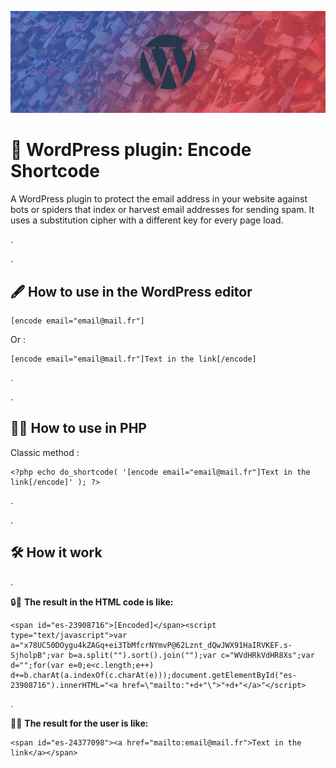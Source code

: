 ![WordPress plugin: Encode Shortcode](https://raw.githubusercontent.com/julien-jacob/encode-shortcode/master/assets/banner-772x250.jpg)

# 💌 WordPress plugin: Encode Shortcode

A WordPress plugin to protect the email address in your website against bots or spiders that index or harvest email addresses for sending spam. It uses a substitution cipher with a different key for every page load.

.

.

## 🖋️ How to use in the WordPress editor

    [encode email="email@mail.fr"]

Or :

    [encode email="email@mail.fr"]Text in the link[/encode]

.

.

## 👩‍💻 How to use in PHP

Classic method :

    <?php echo do_shortcode( '[encode email="email@mail.fr"]Text in the link[/encode]' ); ?>

.

.

## 🛠️ How it work

.

🔒📨 **The result in the HTML code is like:**

    <span id="es-23908716">[Encoded]</span><script type="text/javascript">var a="x78UC50DOygu4kZAGq+ei3TbMfcrNYmvP@62Lznt_dQwJWX91HaIRVKEF.s-SjholpB";var b=a.split("").sort().join("");var c="WVdHRkVdHR8Xs";var d="";for(var e=0;e<c.length;e++)	d+=b.charAt(a.indexOf(c.charAt(e)));document.getElementById("es-23908716").innerHTML="<a href=\"mailto:"+d+"\">"+d+"</a>"</script>

.

🔑💌 **The result for the user is like:**

    <span id="es-24377098"><a href="mailto:email@mail.fr">Text in the link</a></span>
